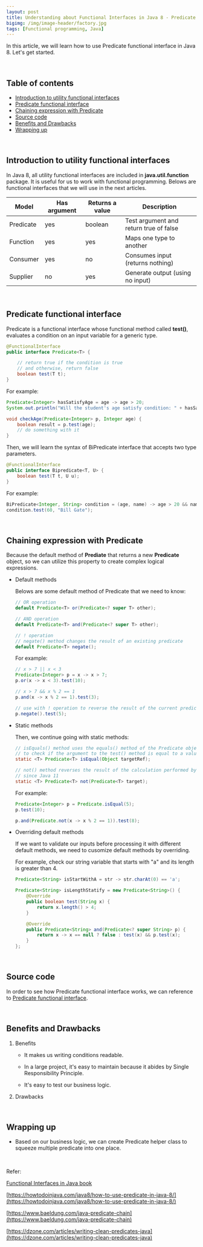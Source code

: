 ```yaml
---
layout: post
title: Understanding about Functional Interfaces in Java 8 - Predicate
bigimg: /img/image-header/factory.jpg
tags: [Functional programming, Java]
---
```


In this article, we will learn how to use Predicate functional interface in Java 8. Let's get started.

<br>

## Table of contents
- [Introduction to utility functional interfaces](#introduction-to-utility-functional-interfaces)
- [Predicate functional interface](#predicate-functional-interface)
- [Chaining expression with Predicate](#chaining-expression-with-predicate)
- [Source code](#source-code)
- [Benefits and Drawbacks](#benefits-and-drawbacks)
- [Wrapping up](#wrapping-up)


<br>

## Introduction to utility functional interfaces

In Java 8, all utility functional interfaces are included in **java.util.function** package. It is useful for us to work with functional programming. Belows are functional interfaces that we will use in the next articles.

|      Model     |        Has argument        |       Returns a value        |                 Description                |
| -------------- | -------------------------- | ---------------------------- | ------------------------------------------ |
| Predicate      | yes                        | boolean                      | Test argument and return true of false     |
| Function       | yes                        | yes                          | Maps one type to another                   |
| Consumer       | yes                        | no                           | Consumes input (returns nothing)           |
| Supplier       | no                         | yes                          | Generate output (using no input)           |       



<br>

## Predicate functional interface

Predicate is a functional interface whose functional method called **test()**, evaluates a condition on an input variable for a generic type. 

```java
@FunctionalInterface
public interface Predicate<T> {

    // return true if the condition is true
    // and otherwise, return false
    boolean test(T t);
}
```

For example:

```java
Predicate<Integer> hasSatisfyAge = age -> age > 20;
System.out.println("Will the student's age satisfy condition: " + hasSatisfyAge.test(10));

void checkAge(Predicate<Integer> p, Integer age) {
    boolean result = p.test(age);
    // do something with it
}
```

Then, we will learn the syntax of BiPredicate interface that accepts two type parameters.

```java
@FunctionalInterface
public interface Bipredicate<T, U> {
    boolean test(T t, U u);
}
```

For example:

```java
BiPredicate<Integer, String> condition = (age, name) -> age > 20 && name.startWith("John Wick");
condition.test(60, "Bill Gate");
```

<br>

## Chaining expression with Predicate

Because the default method of **Prediate** that returns a new **Predicate** object, so we can utilize this property to create complex logical expressions.

- Default methods

    Belows are some default method of Predicate that we need to know:

    ```java
    // OR operation
    default Predicate<T> or(Predicate<? super T> other);

    // AND operation
    default Predicate<T> and(Predicate<? super T> other);

    // ! operation
    // negate() method changes the result of an existing predicate
    default Predicate<T> negate();
    ```

    For example:

    ```java
    // x > 7 || x < 3
    Predicate<Integer> p = x -> x > 7;
    p.or(x -> x < 3).test(10);

    // x > 7 && x % 2 == 1
    p.and(x -> x % 2 == 1).test(3);

    // use with ! operation to reverse the result of the current predicate
    p.negate().test(5);
    ```

- Static methods

    Then, we continue going with static methods:

    ```java
    // isEquals() method uses the equals() method of the Predicate object's type parameter
    // to check if the argument to the test() method is equal to a value.
    static <T> Predicate<T> isEqual(Object targetRef);

    // not() method reverses the result of the calculation performed by its predicate argument.
    // since Java 11
    static <T> Predicate<T> not(Predicate<T> target);
    ```

    For example:

    ```java
    Predicate<Integer> p = Predicate.isEqual(5);
    p.test(10);

    p.and(Predicate.not(x -> x % 2 == 1)).test(8);
    ```

- Overriding default methods

    If we want to validate our inputs before processing it with different default methods, we need to cusomize default methods by overriding.

    For example, check our string variable that starts with "a" and its length is greater than 4.

    ```java
    Predicate<String> isStartWithA = str -> str.charAt(0) == 'a';

    Predicate<String> isLengthStatify = new Predicate<String>() {
        @Override
        public boolean test(String x) {
            return x.length() > 4;
        }

        @Override
        public Predicate<String> and(Predicate<? super String> p) {
            return x -> x == null ? false : test(x) && p.test(x);
        }
    };
    ```

<br>

## Source code

In order to see how Predicate functional interface works, we can reference to [Predicate functional interface](https://github.com/DucManhPhan/J2EE/tree/master/src/Java_Core/Java%208/Functional%20Interfaces/predicate).


<br>

## Benefits and Drawbacks
1. Benefits

    - It makes us writing conditions readable.
    
    - In a large project, it's easy to maintain because it abides by Single Responsibility Principle.

    - It's easy to test our business logic.

2. Drawbacks



<br>

## Wrapping up
- Based on our business logic, we can create Predicate helper class to squeeze multiple predicate into one place.



<br>

Refer:

[Functional Interfaces in Java book]()

[https://howtodoinjava.com/java8/how-to-use-predicate-in-java-8/](https://howtodoinjava.com/java8/how-to-use-predicate-in-java-8/)

[https://www.baeldung.com/java-predicate-chain](https://www.baeldung.com/java-predicate-chain)

[https://dzone.com/articles/writing-clean-predicates-java](https://dzone.com/articles/writing-clean-predicates-java)